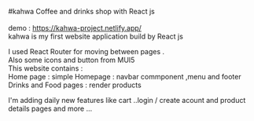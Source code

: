 #kahwa Coffee and drinks shop with React js  <br/>
 <br/>
 demo : https://kahwa-project.netlify.app/ <br/>
kahwa is  my first  website application build by React js  <br/>

I used React Router for moving between pages .   <br/>
Also some icons and button from MUI5   <br/>
This website contains : <br/>
  Home page : simple Homepage : navbar commponent ,menu and footer <br/>
  Drinks and Food pages : render products  <br/>

I'm adding daily new features like cart ..login / create acount and product details pages and more ...
